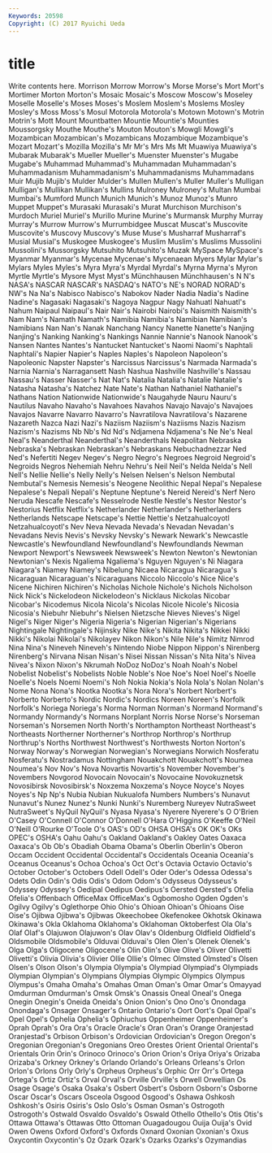```yaml
---
Keywords: 20598 
Copyright: (C) 2017 Ryuichi Ueda
---
```


# title

Write contents here.
 Morrison Morrow Morrow's Morse Morse's Mort Mort's Mortimer Morton
Morton's Mosaic Mosaic's Moscow Moscow's Moseley Moselle Moselle's Moses Moses's
Moslem Moslem's Moslems Mosley Mosley's Moss Moss's Mosul Motorola Motorola's
Motown Motown's Motrin Motrin's Mott Mount Mountbatten Mountie Mountie's Mounties
Moussorgsky Mouthe Mouthe's Mouton Mouton's Mowgli Mowgli's Mozambican Mozambican's Mozambicans
Mozambique Mozambique's Mozart Mozart's Mozilla Mozilla's Mr Mr's Mrs Ms
Mt Muawiya Muawiya's Mubarak Mubarak's Mueller Mueller's Muenster Muenster's Mugabe
Mugabe's Muhammad Muhammad's Muhammadan Muhammadan's Muhammadanism Muhammadanism's Muhammadanisms Muhammadans Muir
Mujib Mujib's Mulder Mulder's Mullen Mullen's Muller Muller's Mulligan Mulligan's
Mullikan Mullikan's Mullins Mulroney Mulroney's Multan Mumbai Mumbai's Mumford Munch
Munich Munich's Munoz Munoz's Munro Muppet Muppet's Murasaki Murasaki's Murat
Murchison Murchison's Murdoch Muriel Muriel's Murillo Murine Murine's Murmansk Murphy
Murray Murray's Murrow Murrow's Murrumbidgee Muscat Muscat's Muscovite Muscovite's Muscovy
Muscovy's Muse Muse's Musharraf Musharraf's Musial Musial's Muskogee Muskogee's Muslim
Muslim's Muslims Mussolini Mussolini's Mussorgsky Mutsuhito Mutsuhito's Muzak MySpace MySpace's
Myanmar Myanmar's Mycenae Mycenae's Mycenaean Myers Mylar Mylar's Mylars Myles
Myles's Myra Myra's Myrdal Myrdal's Myrna Myrna's Myron Myrtle Myrtle's
Mysore Myst Myst's Münchhausen Münchhausen's N N's NASA's NASCAR NASCAR's
NASDAQ's NATO's NE's NORAD NORAD's NW's Na Na's Nabisco Nabisco's
Nabokov Nader Nadia Nadia's Nadine Nadine's Nagasaki Nagasaki's Nagoya Nagpur
Nagy Nahuatl Nahuatl's Nahum Naipaul Naipaul's Nair Nair's Nairobi Nairobi's
Naismith Naismith's Nam Nam's Namath Namath's Namibia Namibia's Namibian Namibian's
Namibians Nan Nan's Nanak Nanchang Nancy Nanette Nanette's Nanjing Nanjing's
Nanking Nanking's Nankings Nannie Nannie's Nanook Nanook's Nansen Nantes Nantes's
Nantucket Nantucket's Naomi Naomi's Naphtali Naphtali's Napier Napier's Naples Naples's
Napoleon Napoleon's Napoleonic Napster Napster's Narcissus Narcissus's Narmada Narmada's Narnia
Narnia's Narragansett Nash Nashua Nashville Nashville's Nassau Nassau's Nasser Nasser's
Nat Nat's Natalia Natalia's Natalie Natalie's Natasha Natasha's Natchez Nate
Nate's Nathan Nathaniel Nathaniel's Nathans Nation Nationwide Nationwide's Naugahyde Nauru
Nauru's Nautilus Navaho Navaho's Navahoes Navahos Navajo Navajo's Navajoes Navajos
Navarre Navarro Navarro's Navratilova Navratilova's Nazarene Nazareth Nazca Nazi Nazi's
Naziism Naziism's Naziisms Nazis Nazism Nazism's Nazisms Nb Nb's Nd
Nd's Ndjamena Ndjamena's Ne Ne's Neal Neal's Neanderthal Neanderthal's Neanderthals
Neapolitan Nebraska Nebraska's Nebraskan Nebraskan's Nebraskans Nebuchadnezzar Ned Ned's Nefertiti
Negev Negev's Negro Negro's Negroes Negroid Negroid's Negroids Negros Nehemiah
Nehru Nehru's Neil Neil's Nelda Nelda's Nell Nell's Nellie Nellie's
Nelly Nelly's Nelsen Nelsen's Nelson Nembutal Nembutal's Nemesis Nemesis's Neogene
Neolithic Nepal Nepal's Nepalese Nepalese's Nepali Nepali's Neptune Neptune's Nereid
Nereid's Nerf Nero Neruda Nescafe Nescafe's Nesselrode Nestle Nestle's Nestor
Nestor's Nestorius Netflix Netflix's Netherlander Netherlander's Netherlanders Netherlands Netscape Netscape's
Nettie Nettie's Netzahualcoyotl Netzahualcoyotl's Nev Neva Nevada Nevada's Nevadan Nevadan's
Nevadans Nevis Nevis's Nevsky Nevsky's Newark Newark's Newcastle Newcastle's Newfoundland
Newfoundland's Newfoundlands Newman Newport Newport's Newsweek Newsweek's Newton Newton's Newtonian
Newtonian's Nexis Ngaliema Ngaliema's Nguyen Nguyen's Ni Niagara Niagara's Niamey
Niamey's Nibelung Nicaea Nicaragua Nicaragua's Nicaraguan Nicaraguan's Nicaraguans Niccolo Niccolo's
Nice Nice's Nicene Nichiren Nichiren's Nicholas Nichole Nichole's Nichols Nicholson
Nick Nick's Nickelodeon Nickelodeon's Nicklaus Nickolas Nicobar Nicobar's Nicodemus Nicola
Nicola's Nicolas Nicole Nicole's Nicosia Nicosia's Niebuhr Niebuhr's Nielsen Nietzsche
Nieves Nieves's Nigel Nigel's Niger Niger's Nigeria Nigeria's Nigerian Nigerian's
Nigerians Nightingale Nightingale's Nijinsky Nike Nike's Nikita Nikita's Nikkei Nikki
Nikki's Nikolai Nikolai's Nikolayev Nikon Nikon's Nile Nile's Nimitz Nimrod
Nina Nina's Nineveh Nineveh's Nintendo Niobe Nippon Nippon's Nirenberg Nirenberg's
Nirvana Nisan Nisan's Nisei Nissan Nissan's Nita Nita's Nivea Nivea's
Nixon Nixon's Nkrumah NoDoz NoDoz's Noah Noah's Nobel Nobelist Nobelist's
Nobelists Noble Noble's Noe Noe's Noel Noel's Noelle Noelle's Noels
Noemi Noemi's Noh Nokia Nokia's Nola Nola's Nolan Nolan's Nome
Nona Nona's Nootka Nootka's Nora Nora's Norbert Norbert's Norberto Norberto's
Nordic Nordic's Nordics Noreen Noreen's Norfolk Norfolk's Noriega Noriega's Norma
Norman Norman's Normand Normand's Normandy Normandy's Normans Norplant Norris Norse
Norse's Norseman Norseman's Norsemen North North's Northampton Northeast Northeast's Northeasts
Northerner Northerner's Northrop Northrop's Northrup Northrup's Norths Northwest Northwest's Northwests
Norton Norton's Norway Norway's Norwegian Norwegian's Norwegians Norwich Nosferatu Nosferatu's
Nostradamus Nottingham Nouakchott Nouakchott's Noumea Noumea's Nov Nov's Nova Novartis
Novartis's November November's Novembers Novgorod Novocain Novocain's Novocaine Novokuznetsk Novosibirsk
Novosibirsk's Noxzema Noxzema's Noyce Noyce's Noyes Noyes's Np Np's Nubia
Nubian Nukualofa Numbers Numbers's Nunavut Nunavut's Nunez Nunez's Nunki Nunki's
Nuremberg Nureyev NutraSweet NutraSweet's NyQuil NyQuil's Nyasa Nyasa's Nyerere Nyerere's
O O'Brien O'Casey O'Connell O'Connor O'Donnell O'Hara O'Higgins O'Keeffe O'Neil
O'Neill O'Rourke O'Toole O's OAS's OD's OHSA OHSA's OK OK's
OKs OPEC's OSHA's Oahu Oahu's Oakland Oakland's Oakley Oates Oaxaca
Oaxaca's Ob Ob's Obadiah Obama Obama's Oberlin Oberlin's Oberon Occam
Occident Occidental Occidental's Occidentals Oceania Oceania's Oceanus Oceanus's Ochoa Ochoa's
Oct Oct's Octavia Octavio Octavio's October October's Octobers Odell Odell's
Oder Oder's Odessa Odessa's Odets Odin Odin's Odis Odis's Odom
Odom's Odysseus Odysseus's Odyssey Odyssey's Oedipal Oedipus Oedipus's Oersted Oersted's
Ofelia Ofelia's Offenbach OfficeMax OfficeMax's Ogbomosho Ogden Ogden's Ogilvy Ogilvy's
Oglethorpe Ohio Ohio's Ohioan Ohioan's Ohioans Oise Oise's Ojibwa Ojibwa's
Ojibwas Okeechobee Okefenokee Okhotsk Okinawa Okinawa's Okla Oklahoma Oklahoma's Oklahoman
Oktoberfest Ola Ola's Olaf Olaf's Olajuwon Olajuwon's Olav Olav's Oldenburg
Oldfield Oldfield's Oldsmobile Oldsmobile's Olduvai Olduvai's Olen Olen's Olenek Olenek's
Olga Olga's Oligocene Oligocene's Olin Olin's Olive Olive's Oliver Olivetti
Olivetti's Olivia Olivia's Olivier Ollie Ollie's Olmec Olmsted Olmsted's Olsen
Olsen's Olson Olson's Olympia Olympia's Olympiad Olympiad's Olympiads Olympian Olympian's
Olympians Olympias Olympic Olympics Olympus Olympus's Omaha Omaha's Omahas Oman
Oman's Omar Omar's Omayyad Omdurman Omdurman's Omsk Omsk's Onassis Oneal
Oneal's Onega Onegin Onegin's Oneida Oneida's Onion Onion's Ono Ono's
Onondaga Onondaga's Onsager Onsager's Ontario Ontario's Oort Oort's Opal Opal's
Opel Opel's Ophelia Ophelia's Ophiuchus Oppenheimer Oppenheimer's Oprah Oprah's Ora
Ora's Oracle Oracle's Oran Oran's Orange Oranjestad Oranjestad's Orbison Orbison's
Ordovician Ordovician's Oregon Oregon's Oregonian Oregonian's Oregonians Oreo Orestes Orient
Oriental Oriental's Orientals Orin Orin's Orinoco Orinoco's Orion Orion's Oriya
Oriya's Orizaba Orizaba's Orkney Orkney's Orlando Orlando's Orleans Orleans's Orlon
Orlon's Orlons Orly Orly's Orpheus Orpheus's Orphic Orr Orr's Ortega
Ortega's Ortiz Ortiz's Orval Orval's Orville Orville's Orwell Orwellian Os
Osage Osage's Osaka Osaka's Osbert Osbert's Osborn Osborn's Osborne Oscar
Oscar's Oscars Osceola Osgood Osgood's Oshawa Oshkosh Oshkosh's Osiris Osiris's
Oslo Oslo's Osman Osman's Ostrogoth Ostrogoth's Ostwald Osvaldo Osvaldo's Oswald
Othello Othello's Otis Otis's Ottawa Ottawa's Ottawas Otto Ottoman Ouagadougou
Ouija Ouija's Ovid Owen Owens Oxford Oxford's Oxfords Oxnard Oxonian
Oxonian's Oxus Oxycontin Oxycontin's Oz Ozark Ozark's Ozarks Ozarks's Ozymandias

